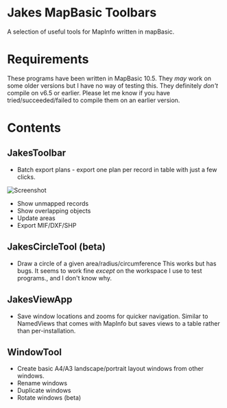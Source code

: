 Jakes MapBasic Toolbars
=======================

A selection of useful tools for MapInfo written in mapBasic.


Requirements
============

These programs have been written in MapBasic 10.5. They *may* work on some older versions but I have no way of testing this. They definitely *don't* compile on v6.5 or earlier. Please let me know if you have tried/succeeded/failed to compile them on an earlier version.


Contents
========

JakesToolbar
------------
* Batch export plans - export one plan per record in table with just a few clicks.

![Screenshot](http://deviouschimp.co.uk/misc/SitePlanExporterScreenshot.png "Screenshot")

* Show unmapped records
* Show overlapping objects
* Update areas
* Export MIF/DXF/SHP


JakesCircleTool (beta)
----------------------
* Draw a circle of a given area/radius/circumference
This works but has bugs. It seems to work fine *except* on the workspace I use to test programs., and I don't know why.


JakesViewApp
------------
* Save window locations and zooms for quicker navigation. Similar to NamedViews that comes with MapInfo but saves views to a table rather than per-installation.


WindowTool
----------
* Create basic A4/A3 landscape/portrait layout windows from other windows.
* Rename windows
* Duplicate windows
* Rotate windows (beta)
